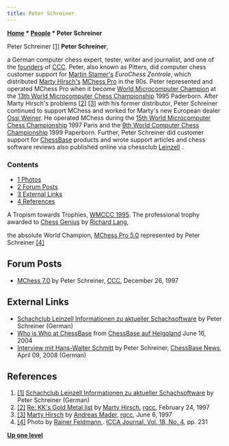 ```yaml
---
title: Peter Schreiner
---
```

**[Home](Home "Home") \* [People](People "People") \* Peter Schreiner**



 [](http://scleinzell.schachvereine.de/home/pitters.shtml) Peter Schreiner <a id="cite-note-1" href="#cite-ref-1">[1]</a> 
**Peter Schreiner**,  

a German computer chess expert, tester, writer and journalist, and one of the [founders](CCC#Founders "CCC") of [CCC](CCC "CCC"). Peter, also known as Pitters, did computer chess customer support for [Martin Stamer's](Martin_Stamer "Martin Stamer") *EuroChess Zentrale*, which distributed [Marty Hirsch's](Marty_Hirsch "Marty Hirsch") [MChess Pro](MChess "MChess") in the 90s. Peter represented and operated MChess Pro when it become [World Microcomputer Champion](World_Microcomputer_Chess_Championship "World Microcomputer Chess Championship") at the [13th World Microcomputer Chess Championship](WMCCC_1995 "WMCCC 1995") 1995 Paderborn. 
After Marty Hirsch's problems <a id="cite-note-2" href="#cite-ref-2">[2]</a>
<a id="cite-note-3" href="#cite-ref-3">[3]</a> with his former distributor, Peter Schreiner continued to support MChess and worked for Marty's new European dealer [Ossi Weiner](Ossi_Weiner "Ossi Weiner"). 
He operated MChess during the [15th World Microcomputer Chess Championship](WMCCC_1997 "WMCCC 1997") 1997 Paris and the [9th World Computer Chess Championship](WCCC_1999 "WCCC 1999") 1999 Paperborn. Further, Peter Schreiner did customer support for [ChessBase](ChessBase "ChessBase") products and wrote support articles and chess software reviews also published online via chessclub [Leinzell](https://en.wikipedia.org/wiki/Leinzell) . 



### Contents


* [1 Photos](#photos)
* [2 Forum Posts](#forum-posts)
* [3 External Links](#external-links)
* [4 References](#references)






 [](File:WMCCC1995Winners.jpg) 
A Tropism towards Trophies, [WMCCC 1995](WMCCC_1995 "WMCCC 1995"). The professional trophy awarded to [Chess Genius](Chess_Genius "Chess Genius") by [Richard Lang](Richard_Lang "Richard Lang"),   

the absolute World Champion, [MChess Pro 5.0](MChess "MChess") represented by Peter Schreiner <a id="cite-note-4" href="#cite-ref-4">[4]</a>



## Forum Posts


* [MChess 7.0](https://www.stmintz.com/ccc/index.php?id=13336) by Peter Schreiner, [CCC](CCC "CCC"), December 26, 1997


## External Links


* [Schachclub Leinzell Informationen zu aktueller Schachsoftware](http://scleinzell.schachvereine.de/home/pitters.shtml) by Peter Schreiner (German)
* [Who is Who at ChessBase](http://de.chessbase.com/portals/3/files/2004/ausflug/gruppemitnamen.jpg) from [ChessBase auf Helgoland](http://de.chessbase.com/home/TabId/176/PostId/303269) June 16, 2004
* [Interview mit Hans-Walter Schmitt](http://de.chessbase.com/post/-schach-braucht-leute-mit-visionen-) by Peter Schreiner, [ChessBase News](ChessBase "ChessBase"), April 09, 2008 (German)


## References


1. <a id="cite-ref-1" href="#cite-note-1">[1]</a> [Schachclub Leinzell Informationen zu aktueller Schachsoftware](http://scleinzell.schachvereine.de/home/pitters.shtml) by Peter Schreiner (German)
2. <a id="cite-ref-2" href="#cite-note-2">[2]</a> [Re: KK's Gold Metal list](https://groups.google.com/d/msg/rec.games.chess.computer/VkDSuYr15fo/yJlAa234Fj8J) by [Marty Hirsch](Marty_Hirsch "Marty Hirsch"), [rgcc](Computer_Chess_Forums "Computer Chess Forums"), February 24, 1997
3. <a id="cite-ref-3" href="#cite-note-3">[3]</a> [Marty Hirsch](https://groups.google.com/d/msg/rec.games.chess.computer/CE8lF2uw1YY/7tWxUgLgFBoJ) by [Andreas Mader](Andreas_Mader "Andreas Mader"), [rgcc](Computer_Chess_Forums "Computer Chess Forums"), June 6, 1997
4. <a id="cite-ref-4" href="#cite-note-4">[4]</a> Photo by [Rainer Feldmann](Rainer_Feldmann "Rainer Feldmann"),. [ICCA Journal, Vol. 18, No. 4](ICGA_Journal#18_4 "ICGA Journal"), pp. 231

**[Up one level](People "People")**







 
